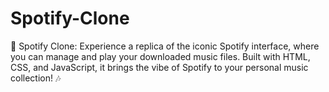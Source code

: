 # Spotify-Clone
 🎵 Spotify Clone: Experience a replica of the iconic Spotify interface, where you can manage and play your downloaded music files. Built with HTML, CSS, and JavaScript, it brings the vibe of Spotify to your personal music collection! 🎶
